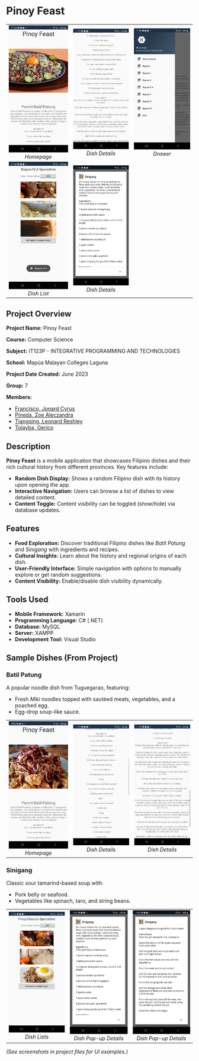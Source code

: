 # Pinoy Feast

<div align="center">
  <table>
    <tr>
      <td align="center">
        <img src="./ScreenshotOutput/Screenshot_20230610_230546_GROUP7_IT123P_MP.png" width="200" alt="Homepage"/>
        <br><em>Homepage</em>
      </td>
      <td align="center">
        <img src="./ScreenshotOutput/Screenshot_20230610_230558_GROUP7_IT123P_MP.png" width="200" alt="Dish Details"/>
        <br><em>Dish Details</em>
      </td>
      <td align="center">
        <img src="./ScreenshotOutput/Screenshot_20230610_230604_GROUP7_IT123P_MP.png" width="200" alt="Random Feature"/>
        <br><em>Drawer</em>
      </td>
    </tr>
    <tr>
      <td align="center">
        <img src="./ScreenshotOutput/Screenshot_20230610_230639_GROUP7_IT123P_MP.png" width="200" alt="Homepage"/>
        <br><em>Dish List</em>
      </td>
      <td align="center">
        <img src="./ScreenshotOutput/Screenshot_20230610_230615_GROUP7_IT123P_MP.png" width="200" alt="Dish Pop-up Details"/>
        <br><em>Dish Details</em>
      </td>
    </tr>
  </table>
</div>

## Project Overview
**Project Name:** Pinoy Feast  

**Course:** Computer Science

**Subject:** IT123P - INTEGRATIVE PROGRAMMING AND TECHNOLOGIES

**School:** Mapúa Malayan Colleges Laguna

**Project Date Created:** June 2023

**Group:** 7  

**Members:**  
- [Francisco, Jonard Cyrus](https://github.com/Jonard14)
- [Pineda, Zoe Aleczandra](https://github.com/zowowo)
- [Tiangsing, Leonard Reshley](https://github.com/lrtiangsing1)
- [Tolayba, Gerico](https://github.com/buffeddude69)

## Description
**Pinoy Feast** is a mobile application that showcases Filipino dishes and their rich cultural history from different provinces. Key features include:  
- **Random Dish Display:** Shows a random Filipino dish with its history upon opening the app.  
- **Interactive Navigation:** Users can browse a list of dishes to view detailed content.  
- **Content Toggle:** Content visibility can be toggled (show/hide) via database updates.  

## Features
- **Food Exploration:** Discover traditional Filipino dishes like *Batil Patung* and *Sinigang* with ingredients and recipes.  
- **Cultural Insights:** Learn about the history and regional origins of each dish.  
- **User-Friendly Interface:** Simple navigation with options to manually explore or get random suggestions.  
- **Content Visibility:** Enable/disable dish visibility dynamically.  

## Tools Used
- **Mobile Framework:** Xamarin
- **Programming Language:** C# (.NET)
- **Database:** MySQL
- **Server:** XAMPP
- **Development Tool:** Visual Studio

## Sample Dishes (From Project)
### Batil Patung
A popular noodle dish from Tuguegarao, featuring:  
- Fresh *Miki* noodles topped with sautéed meats, vegetables, and a poached egg.  
- Egg-drop soup-like sauce. 
<div align="center">
  <table>
    <tr>
      <td align="center">
        <img src="./ScreenshotOutput/Screenshot_20230610_200613_GROUP7_IT123P_MP.png" width="200" alt="Homepage"/>
        <br><em>Homepage</em>
      </td>
      <td align="center">
        <img src="./ScreenshotOutput/Screenshot_20230610_230534_GROUP7_IT123P_MP.png" width="200" alt="Dish Details"/>
        <br><em>Dish Details</em>
      </td>
      <td align="center">
        <img src="./ScreenshotOutput/Screenshot_20230610_230540_GROUP7_IT123P_MP.png" width="200" alt="Random Feature"/>
        <br><em>Dish Details</em>
      </td>
    </tr>
  </table>
</div>

### Sinigang
Classic sour tamarind-based soup with:  
- Pork belly or seafood.  
- Vegetables like spinach, taro, and string beans.  
<div align="center">
  <table>
    <tr>
      <td align="center">
        <img src="./ScreenshotOutput/Screenshot_20230610_230610_GROUP7_IT123P_MP.png" width="200" alt="Homepage"/>
        <br><em>Dish Lists</em>
      </td>
      <td align="center">
        <img src="./ScreenshotOutput/Screenshot_20230610_230615_GROUP7_IT123P_MP.png" width="200" alt="Dish Details"/>
        <br><em>Dish Pop-up Details</em>
      </td>
      <td align="center">
        <img src="./ScreenshotOutput/Screenshot_20230610_230618_GROUP7_IT123P_MP.png" width="200" alt="Random Feature"/>
        <br><em>Dish Pop-up Details</em>
      </td>
    </tr>
  </table>
</div>


*(See screenshots in project files for UI examples.)*  